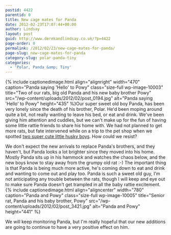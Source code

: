 ```yaml
---
postid: 4422
parentid: 0
title: New cage mates for Panda
date: 2012-02-23T17:07:44+00:00
author: Lindsay
layout: post
guid: http://www.derekandlindsay.co.uk/?p=4422
page-order: 0
permalink: /2012/02/23/new-cage-mates-for-panda/
page-slug: new-cage-mates-for-panda
category-slug: polar-panda-tiny
categories:
  - 'Polar, Panda &amp; Tiny'
---
```

{% include captionedimage.html align="alignright" width="470" caption="Panda saying \'Hello\' to Powy" class="size-full wp-image-10003" title="Two of our rats, big old Panda and his new baby brother Powy" src="/wp-content/uploads/2012/02/post_0194.jpg" alt="Panda saying 'Hello' to Powy" height="435" %}Our super sweet old boy Panda, has been very lonely since the death of his brother, Polar. He'd been moping around quite a bit, not really wanting to leave his bed, or eat and drink. We've been giving him attention and cuddles, but we can't make up for the fun of having some little rattie friends to share his home with. We had not planned to get more rats, but fate intervened while on a trip to the pet shop when we spotted [two super cute little husky boys](/kapy-powy-mango-chips/). How could we resist?

We don't expect the new arrivals to replace Panda's brothers, and they haven't, but Panda looks a lot brighter since they moved into his home. Mostly Panda sits up in his hammock and watches the chaos below, and the new boys know to stay away from the grumpy old rat :-) The important thing is that Panda is being much more active, he's coming down to eat and drink and wanting to come out and play too. Panda is such a sweet old guy, I'm not anticipating any trouble between the rats, though I will keep and eye out to make sure Panda doesn't get trampled in all the baby rattie excitement. {% include captionedimage.html align="aligncenter" width="780" caption="Panda and Powy" class="size-full wp-image-10005" title="Senior rat, Panda and his baby brother, Powy" src="/wp-content/uploads/2012/02/post_3421.jpg" alt="Panda and Powy" height="441" %} 

We will keep monitoring Panda, but I'm really hopeful that our new additions are going to continue to have a very positive effect on him.